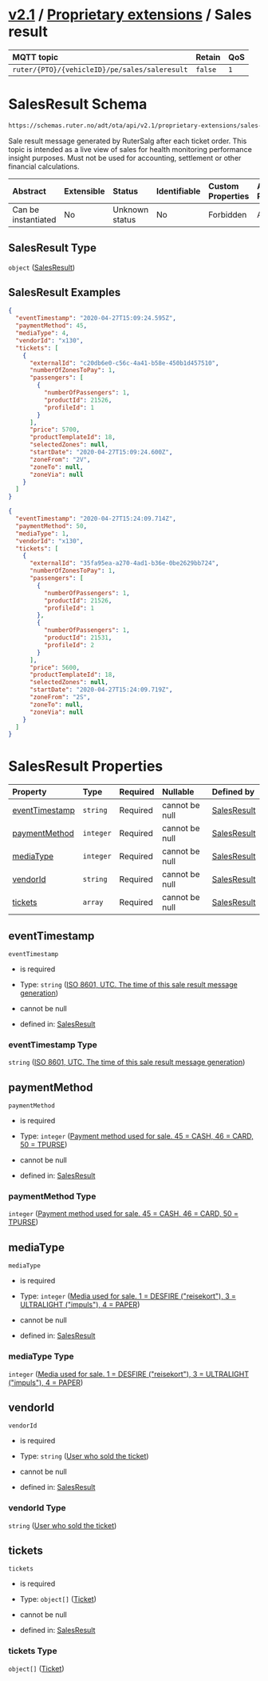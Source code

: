 # [v2.1](../../README.md) / [Proprietary extensions](README.md) / Sales result 
 
MQTT topic                                          | Retain   | QoS 
| :------------------------------------------------ | -------- | -------- |
```ruter/{PTO}/{vehicleID}/pe/sales/saleresult```  | ```false``` | ```1```

# SalesResult Schema

```txt
https://schemas.ruter.no/adt/ota/api/v2.1/proprietary-extensions/sales-result.json
```

Sale result message generated by RuterSalg after each ticket order. This topic is intended as a live view of sales for health monitoring performance insight purposes. Must not be used for accounting, settlement or other financial calculations.

| Abstract            | Extensible | Status         | Identifiable | Custom Properties | Additional Properties | Access Restrictions | Defined In                                                                                        |
| :------------------ | :--------- | :------------- | :----------- | :---------------- | :-------------------- | :------------------ | :------------------------------------------------------------------------------------------------ |
| Can be instantiated | No         | Unknown status | No           | Forbidden         | Allowed               | none                | [sales-result.json](../../schema/proprietary-extensions/sales-result.json "open original schema") |

## SalesResult Type

`object` ([SalesResult](sales-result.md))

## SalesResult Examples

```json
{
  "eventTimestamp": "2020-04-27T15:09:24.595Z",
  "paymentMethod": 45,
  "mediaType": 4,
  "vendorId": "x130",
  "tickets": [
    {
      "externalId": "c20db6e0-c56c-4a41-b58e-450b1d457510",
      "numberOfZonesToPay": 1,
      "passengers": [
        {
          "numberOfPassengers": 1,
          "productId": 21526,
          "profileId": 1
        }
      ],
      "price": 5700,
      "productTemplateId": 18,
      "selectedZones": null,
      "startDate": "2020-04-27T15:09:24.600Z",
      "zoneFrom": "2V",
      "zoneTo": null,
      "zoneVia": null
    }
  ]
}
```

```json
{
  "eventTimestamp": "2020-04-27T15:24:09.714Z",
  "paymentMethod": 50,
  "mediaType": 1,
  "vendorId": "x130",
  "tickets": [
    {
      "externalId": "35fa95ea-a270-4ad1-b36e-0be2629bb724",
      "numberOfZonesToPay": 1,
      "passengers": [
        {
          "numberOfPassengers": 1,
          "productId": 21526,
          "profileId": 1
        },
        {
          "numberOfPassengers": 1,
          "productId": 21531,
          "profileId": 2
        }
      ],
      "price": 5600,
      "productTemplateId": 18,
      "selectedZones": null,
      "startDate": "2020-04-27T15:24:09.719Z",
      "zoneFrom": "2S",
      "zoneTo": null,
      "zoneVia": null
    }
  ]
}
```

# SalesResult Properties

| Property                          | Type      | Required | Nullable       | Defined by                                                                                                                                                      |
| :-------------------------------- | :-------- | :------- | :------------- | :-------------------------------------------------------------------------------------------------------------------------------------------------------------- |
| [eventTimestamp](#eventtimestamp) | `string`  | Required | cannot be null | [SalesResult](sales-result-properties-iso-8601-utc-the-time-of-this-sale-result-message-generation.md "#/properties/eventTimestamp#/properties/eventTimestamp") |
| [paymentMethod](#paymentmethod)   | `integer` | Required | cannot be null | [SalesResult](sales-result-properties-payment-method-used-for-sale-45--cash-46--card-50--tpurse.md "#/properties/paymentMethod#/properties/paymentMethod")      |
| [mediaType](#mediatype)           | `integer` | Required | cannot be null | [SalesResult](sales-result-properties-media-used-for-sale-1--desfire-reisekort-3--ultralight-impuls-4--paper.md "#/properties/mediaType#/properties/mediaType") |
| [vendorId](#vendorid)             | `string`  | Required | cannot be null | [SalesResult](sales-result-properties-user-who-sold-the-ticket.md "#/properties/vendorId#/properties/vendorId")                                                 |
| [tickets](#tickets)               | `array`   | Required | cannot be null | [SalesResult](sales-result-properties-tickets-sold-in-this-sale.md "#/properties/tickets#/properties/tickets")                                                  |

## eventTimestamp



`eventTimestamp`

*   is required

*   Type: `string` ([ISO 8601, UTC. The time of this sale result message generation](sales-result-properties-iso-8601-utc-the-time-of-this-sale-result-message-generation.md))

*   cannot be null

*   defined in: [SalesResult](sales-result-properties-iso-8601-utc-the-time-of-this-sale-result-message-generation.md "#/properties/eventTimestamp#/properties/eventTimestamp")

### eventTimestamp Type

`string` ([ISO 8601, UTC. The time of this sale result message generation](sales-result-properties-iso-8601-utc-the-time-of-this-sale-result-message-generation.md))

## paymentMethod



`paymentMethod`

*   is required

*   Type: `integer` ([Payment method used for sale. 45 = CASH, 46 = CARD, 50 = TPURSE](sales-result-properties-payment-method-used-for-sale-45--cash-46--card-50--tpurse.md))

*   cannot be null

*   defined in: [SalesResult](sales-result-properties-payment-method-used-for-sale-45--cash-46--card-50--tpurse.md "#/properties/paymentMethod#/properties/paymentMethod")

### paymentMethod Type

`integer` ([Payment method used for sale. 45 = CASH, 46 = CARD, 50 = TPURSE](sales-result-properties-payment-method-used-for-sale-45--cash-46--card-50--tpurse.md))

## mediaType



`mediaType`

*   is required

*   Type: `integer` ([Media used for sale. 1 = DESFIRE ("reisekort"), 3 = ULTRALIGHT ("impuls"), 4 = PAPER](sales-result-properties-media-used-for-sale-1--desfire-reisekort-3--ultralight-impuls-4--paper.md))

*   cannot be null

*   defined in: [SalesResult](sales-result-properties-media-used-for-sale-1--desfire-reisekort-3--ultralight-impuls-4--paper.md "#/properties/mediaType#/properties/mediaType")

### mediaType Type

`integer` ([Media used for sale. 1 = DESFIRE ("reisekort"), 3 = ULTRALIGHT ("impuls"), 4 = PAPER](sales-result-properties-media-used-for-sale-1--desfire-reisekort-3--ultralight-impuls-4--paper.md))

## vendorId



`vendorId`

*   is required

*   Type: `string` ([User who sold the ticket](sales-result-properties-user-who-sold-the-ticket.md))

*   cannot be null

*   defined in: [SalesResult](sales-result-properties-user-who-sold-the-ticket.md "#/properties/vendorId#/properties/vendorId")

### vendorId Type

`string` ([User who sold the ticket](sales-result-properties-user-who-sold-the-ticket.md))

## tickets



`tickets`

*   is required

*   Type: `object[]` ([Ticket](sales-result-properties-tickets-sold-in-this-sale-ticket.md))

*   cannot be null

*   defined in: [SalesResult](sales-result-properties-tickets-sold-in-this-sale.md "#/properties/tickets#/properties/tickets")

### tickets Type

`object[]` ([Ticket](sales-result-properties-tickets-sold-in-this-sale-ticket.md))
